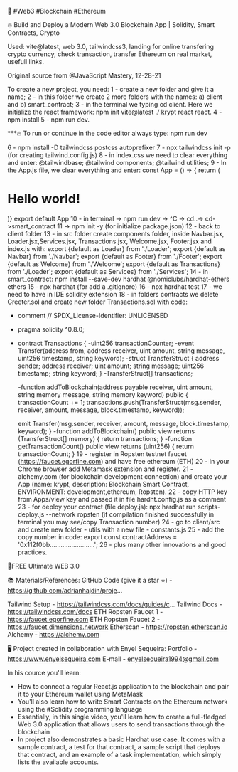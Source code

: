 📧 #Web3 #Blockchain #Ethereum

🔥
Build and Deploy a Modern Web 3.0 Blockchain App | Solidity, Smart Contracts, Crypto

Used: vite@latest, web 3.0, tailwindcss3, landing for online transfering crypto currency, check transaction, transfer  Ethereum on real market, usefull links.

Original source from @JavaScript Mastery, 12-28-21 

To create a new project, you need:
1 - create a new folder and give it a name;
2 - in this folder we create 2 more folders with the names: a) client and b) smart_contract;
3 - in the terminal we typing cd client. Here we initialize the react framework: npm init vite@latest ./ krypt react react. 
4 - npm install
5 - npm run dev.

***🔥 To run or continue in the code editor always type: npm run dev

6 - npm install -D tailwindcss postcss autoprefixer
7 - npx tailwindcss init -p (for creating tailwind.config.js)
8 - in index.css we need to clear everything and enter:
@tailwindbase;
@tailwind components;
@tailwind utilities;
9 - In the App.js file, we clear everything and enter: const App = () => {
	return (
		<div className='App'>
			<H1 className='text-3xl font-bold underline'>Hello world!</H1></div>)}
      export default App
10 - in terminal -> npm run dev -> ^C -> cd..-> cd->smart_contract 
11 -> npm init -y (for initialize package.json)
12 - back to client folder
13 - in src folder create components folder, inside Navbar.jsx, Loader.jsx,Services.jsx, Transactions.jsx, Welcome.jsx, Footer.jsx and index.js with:
export {default as Loader} from './Loader';
export {default as Navbar} from './Navbar';
export {default as Footer} from './Footer';
export {default as Welcome} from './Welcome';
export {default as Transactions} from './Loader';
export {default as Services} from './Services';
14 - in smart_contract: 
npm install --save-dev hardhat @nomiclubs/hardhat-ethers ethers
15 - npx hardhat (for add a .gitignore)
16 - npx hardhat test 
17 - we need to have in IDE solidity extension
18 - in folders contracts we delete Greeter.sol and create new folder Transactions.sol with code:
- comment // SPDX_License-Identifier: UNLICENSED
- pragma solidity ^0.8.0;
- contract Transactions {
   -uint256 transactionCounter;
   -event Transfer(address from, address   receiver, uint amount, string message, uint256 timestamp, string keyword);
   -struct TransferStruct {
    address sender;
    address receiver;
    uint amount;
    string message; 
    uint256 timestamp; 
    string keyword;
   }
   -TransferStruct[] transactions;

   -function addToBlockchain(address payable receiver, uint amount, string memory message, string memory keyword) public {
    transactionCount += 1;
    transactions.push(TransferStruct(msg.sender, receiver, amount, message, block.timestamp, keyword));

    emit Transfer(msg.sender, receiver, amount, message, block.timestamp, keyword);
    }
  -function addToBlockchain() public view returns (TransferStruct[] memory) {
   return transactions;
    }
  -function getTransactionCount() public view returns (uint256) {
   return transactionCount;
    }
19 - register in Ropsten testnet faucet (https://faucet.egorfine.com) and have free ethereum (ETH)
20 - in your Chrome browser add Metamask extension and register.
21 - alchemy.com (for blockchain development connection) and create your App (name: krypt, description: Blockchain Smart Contract, ENVIRONMENT: development,ethereum, Ropsten).
22 - copy HTTP key from Apps/view key and passed it in file hardht.config.js as a comment
23 - for deploy your contract (file deploy.js): npx hardhat run scripts-deploy.js --network ropsten (if compilation finished successfully in terminal you may see/copy Transaction number)
24 - go to client/src and create new folder - utils with a new file - constants.js
25 - add the copy number in code:
    export const contractAddress = '0x112f0bb.........................';
26 - plus many other innovations and good practices.


📙FREE Ultimate WEB 3.0


📚 Materials/References:
GitHub Code (give it a star ⭐) - https://github.com/adrianhajdin/proje...

Tailwind Setup - https://tailwindcss.com/docs/guides/c...
Tailwind Docs - https://tailwindcss.com/docs
ETH Ropsten Faucet 1 - https://faucet.egorfine.com
ETH Ropsten Faucet 2 - https://faucet.dimensions.network
Etherscan - https://ropsten.etherscan.io
Alchemy - https://alchemy.com

🖥️ Project created in collaboration with Enyel Sequeira: 
Portfolio - https://www.enyelsequeira.com
E-mail - enyelsequeira1994@gmail.com

In his cource you'll learn:
- How to connect a regular React.js application to the blockchain and pair it to your Ethereum wallet using MetaMask
- You'll also learn how to write Smart Contracts on the Ethereum network using the #Solidity programming language
- Essentially, in this single video, you'll learn how to create a full-fledged Web 3.0 application that allows users to send transactions through the blockchain
- In project also demonstrates a basic Hardhat use case. It comes with a sample contract, a test for that contract, a sample script that deploys that contract, and an example of a task implementation, which simply lists the available accounts.